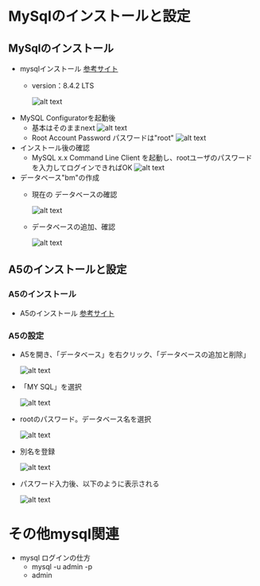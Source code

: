# MySqlのインストールと設定
## MySqlのインストール
  * mysqlインストール [参考サイト](https://qiita.com/aki_number16/items/bff7aab79fb8c9657b62)
    * version：8.4.2 LTS
      
      ![alt text](Readme_mysqlimages/Readme_mysql.png)  
  * MySQL Configuratorを起動後
    * 基本はそのままnext
      ![alt text](Readme_mysqlimages/Readme_mysql-1.png)    
    * Root Account Password  パスワードは"root"
      ![alt text](Readme_mysqlimages/Readme_mysql-2.png)
  * インストール後の確認
    * MySQL x.x Command Line Client を起動し、rootユーザのパスワードを入力してログインできればOK
      ![alt text](Readme_mysqlimages/Readme_mysql-3.png)
  * データベース"bm"の作成
    * 現在の データベースの確認
      
      ![alt text](Readme_mysqlimages/Readme_mysql-4.png)
      
    * データベースの追加、確認
      
      ![alt text](Readme_mysqlimages/Readme_mysql-5.png)
## A5のインストールと設定
### A5のインストール
* A5のインストール [参考サイト](https://www.a5m2.mmatsubara.com/)
### A5の設定
  * A5を開き、「データベース」を右クリック、「データベースの追加と削除」
    
    ![alt text](Readme_mysqlimages/Readme_mysql-6.png)
    
  * 「MY SQL」を選択
    
    ![alt text](Readme_mysqlimages/Readme_mysql-7.png)
    
  * rootのパスワード。データベース名を選択
    
    ![alt text](Readme_mysqlimages/Readme_mysql-8.png)
    
  * 別名を登録
    
    ![alt text](Readme_mysqlimages/Readme_mysql-9.png)
    
  * パスワード入力後、以下のように表示される
    
    ![alt text](Readme_mysqlimages/Readme_mysql-10.png)


# その他mysql関連
* mysql ログインの仕方
  * mysql -u admin -p
  * admin

